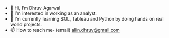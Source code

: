 - 👋 Hi, I’m Dhruv Agarwal
- 👀 I’m interested in working as an analyst. 
- 🌱 I’m currently learning SQL, Tableau and Python by doing hands on real world projects.
- 📫 How to reach me- (email) allin.dhruv@gmail.com

